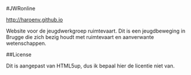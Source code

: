 #JWRonline

http://haroenv.github.io

Website voor de jeugdwerkgroep ruimtevaart. Dit is een jeugdbeweging in Brugge die zich bezig houdt met ruimtevaart en aanverwante wetenschappen. 

##License

Dit is aangepast van HTML5up, dus ik bepaal hier de licentie niet van.

